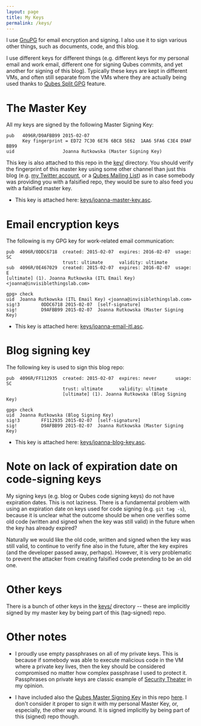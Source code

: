 ```yaml
---
layout: page
title: My Keys
permalink: /keys/
---
```


I use [GnuPG](https://gnupg.org/) for email encryption and signing. I also use
it to sign various other things, such as documents, code, and this blog.

I use different keys for different things (e.g. different keys for my personal
email and work email, different one for signing Qubes commits, and yet another
for signing of this blog). Typically these keys are kept in different VMs, and
often still separate from the VMs where they are actually being used thanks to
[Qubes Split GPG](https://wiki.qubes-os.org/wiki/UserDoc/SplitGpg) feature.

The Master Key
===============

All my keys are signed by the following Master Signing Key:

    pub   4096R/D9AFBB99 2015-02-07
          Key fingerprint = ED72 7C30 6E76 6BC8 5E62  1AA6 5FA6 C3E4 D9AF BB99
    uid                  Joanna Rutkowska (Master Signing Key)

This key is also attached to this repo in the [key/](/keys/) directory. You
should verify the fingerprint of this master key using some other channel than
just this blog (e.g. [my Twitter account](https://twitter.com/rootkovska/), or
a [Qubes Mailing List](https://groups.google.com/forum/#!forum/qubes-devel)) as
in case somebody was providing you with a falsified repo, they would be sure to
also feed you with a falsified master key.

* This key is attached here: [keys/joanna-master-key.asc](/keys/joanna-email-itl.asc).

Email encryption keys
======================

The following is my GPG key for work-related email communication:

    pub  4096R/0DDC6718  created: 2015-02-07  expires: 2016-02-07  usage: SC  
                         trust: ultimate      validity: ultimate
    sub  4096R/0E467029  created: 2015-02-07  expires: 2016-02-07  usage: E   
    [ultimate] (1). Joanna Rutkowska (ITL Email Key) <joanna@invisiblethingslab.com>

    gpg> check
    uid  Joanna Rutkowska (ITL Email Key) <joanna@invisiblethingslab.com>
    sig!3        0DDC6718 2015-02-07  [self-signature]
    sig!         D9AFBB99 2015-02-07  Joanna Rutkowska (Master Signing Key)

* This key is attached here: [keys/joanna-email-itl.asc](/keys/joanna-email-itl.asc).

Blog signing key
=================

The following key is used to sign this blog repo:

    pub  4096R/FF112935  created: 2015-02-07  expires: never       usage: SC  
                         trust: ultimate      validity: ultimate
                         [ultimate] (1). Joanna Rutkowska (Blog Signing Key)

    gpg> check
    uid  Joanna Rutkowska (Blog Signing Key)
    sig!3        FF112935 2015-02-07  [self-signature]
    sig!         D9AFBB99 2015-02-07  Joanna Rutkowska (Master Signing Key)

* This key is attached here: [keys/joanna-blog-key.asc](/keys/joanna-blog-key.asc).


Note on lack of expiration date on code-signing keys
=====================================================

My signing keys (e.g. blog or Qubes code signing keys) do not have expiration
dates. This is not laziness. There is a fundamental problem with using an
expiration date on keys used for code signing (e.g. `git tag -s`), because it
is unclear what the outcome should be when one verifies some old code (written
and signed when the key was still valid) in the future when the key has already
expired?

Naturally we would like the old code, written and signed when the key was still
valid, to continue to verify fine also in the future, after the key expires
(and the developer passed away, perhaps).  However, it is very problematic to
prevent the attacker from creating falsified code pretending to be an old one.


Other keys
===========

There is a bunch of other keys in the
[keys/](https://github.com/rootkovska/rootkovska.github.io/tree/master/keys/)
directory -- these are implicitly signed by my master key by being part of this
(tag-signed) repo.


Other notes
============

* I proudly use empty passphrases on all of my private keys. This is because if
somebody was able to execute malicious code in the VM where a private key
lives, then the key should be considered compromised no matter how complex
passphrase I used to protect it.  Passphrases on private keys are classic
example of [Security Theater](http://en.wikipedia.org/wiki/Security_theater) in
my opinion.

* I have included also the [Qubes Master Signing
Key](https://wiki.qubes-os.org/wiki/VerifyingSignatures) in this repo [here]().
I don't consider it proper to sign it with my personal Master Key, or,
especially, the other way around. It is signed implicitly by being part of this
(signed) repo though.

